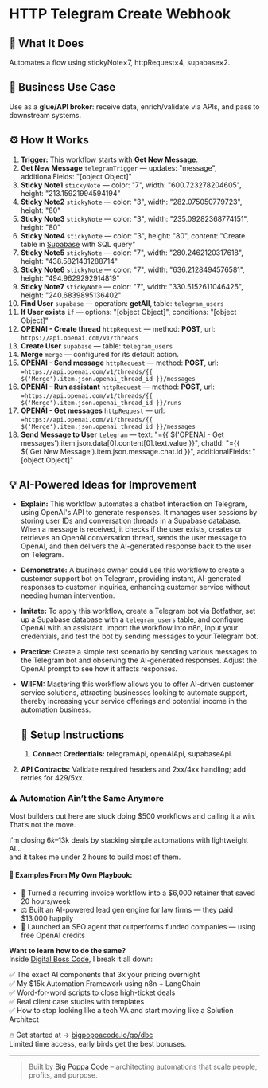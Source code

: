 # HTTP Telegram Create Webhook
  ## 🚀 What It Does
  Automates a flow using stickyNote×7, httpRequest×4, supabase×2.
  
  ## 💼 Business Use Case
  Use as a **glue/API broker**: receive data, enrich/validate via APIs, and pass to downstream systems.
  
  ## ⚙️ How It Works
  1. **Trigger:** This workflow starts with **Get New Message**.
  2. **Get New Message** `telegramTrigger` — updates: "message", additionalFields: "[object Object]"
3. **Sticky Note1** `stickyNote` — color: "7", width: "600.723278204605", height: "213.15921994594194"
4. **Sticky Note2** `stickyNote` — color: "3", width: "282.075050779723", height: "80"
5. **Sticky Note3** `stickyNote` — color: "3", width: "235.09282368774151", height: "80"
6. **Sticky Note4** `stickyNote` — color: "3", height: "80", content: "Create table in [Supabase](https://supabase.com) with SQL query"
7. **Sticky Note5** `stickyNote` — color: "7", width: "280.2462120317618", height: "438.5821431288714"
8. **Sticky Note6** `stickyNote` — color: "7", width: "636.2128494576581", height: "494.9629292914819"
9. **Sticky Note7** `stickyNote` — color: "7", width: "330.5152611046425", height: "240.6839895136402"
10. **Find User** `supabase` — operation: **getAll**, table: `telegram_users`
11. **If User exists** `if` — options: "[object Object]", conditions: "[object Object]"
12. **OPENAI - Create thread** `httpRequest` — method: **POST**, url: `https://api.openai.com/v1/threads`
13. **Create User** `supabase` — table: `telegram_users`
14. **Merge** `merge` — configured for its default action.
15. **OPENAI - Send message** `httpRequest` — method: **POST**, url: `=https://api.openai.com/v1/threads/{{ $('Merge').item.json.openai_thread_id }}/messages `
16. **OPENAI - Run assistant** `httpRequest` — method: **POST**, url: `=https://api.openai.com/v1/threads/{{ $('Merge').item.json.openai_thread_id }}/runs`
17. **OPENAI - Get messages** `httpRequest` — url: `=https://api.openai.com/v1/threads/{{ $('Merge').item.json.openai_thread_id }}/messages`
18. **Send Message to User** `telegram` — text: "={{ $('OPENAI - Get messages').item.json.data[0].content[0].text.value }}", chatId: "={{ $('Get New Message').item.json.message.chat.id }}", additionalFields: "[object Object]"
  
  ## 💡 AI-Powered Ideas for Improvement
  - **Explain:** This workflow automates a chatbot interaction on Telegram, using OpenAI's API to generate responses. It manages user sessions by storing user IDs and conversation threads in a Supabase database. When a message is received, it checks if the user exists, creates or retrieves an OpenAI conversation thread, sends the user message to OpenAI, and then delivers the AI-generated response back to the user on Telegram.

- **Demonstrate:** A business owner could use this workflow to create a customer support bot on Telegram, providing instant, AI-generated responses to customer inquiries, enhancing customer service without needing human intervention.

- **Imitate:** To apply this workflow, create a Telegram bot via Botfather, set up a Supabase database with a `telegram_users` table, and configure OpenAI with an assistant. Import the workflow into n8n, input your credentials, and test the bot by sending messages to your Telegram bot.

- **Practice:** Create a simple test scenario by sending various messages to the Telegram bot and observing the AI-generated responses. Adjust the OpenAI prompt to see how it affects responses.

- **WIIFM:** Mastering this workflow allows you to offer AI-driven customer service solutions, attracting businesses looking to automate support, thereby increasing your service offerings and potential income in the automation business.
  
  ## 🔧 Setup Instructions
  1. **Connect Credentials:** telegramApi, openAiApi, supabaseApi.
2. **API Contracts:** Validate required headers and 2xx/4xx handling; add retries for 429/5xx.
  
### ⚠️ Automation Ain’t the Same Anymore

Most builders out here are stuck doing $500 workflows and calling it a win.  
That’s not the move.  

I'm closing $6k–$13k deals by stacking simple automations with lightweight AI...  
and it takes me under 2 hours to build most of them.

#### 🧠 Examples From My Own Playbook:
- 🔁 Turned a recurring invoice workflow into a $6,000 retainer that saved 20 hours/week  
- ⚖️ Built an AI-powered lead gen engine for law firms — they paid $13,000 happily  
- 🚀 Launched an SEO agent that outperforms funded companies — using free OpenAI credits  

**Want to learn how to do the same?**  
Inside [Digital Boss Code](https://bigpoppacode.io/go/dbc), I break it all down:

✅ The exact AI components that 3x your pricing overnight  
✅ My $15k Automation Framework using n8n + LangChain  
✅ Word-for-word scripts to close high-ticket deals  
✅ Real client case studies with templates  
✅ How to stop looking like a tech VA and start moving like a Solution Architect  

🔥 Get started at → [bigpoppacode.io/go/dbc](https://bigpoppacode.io/go/dbc)  
Limited time access, early birds get the best bonuses.

---
> Built by [Big Poppa Code](https://bigpoppacode.io) – architecting automations that scale people, profits, and purpose.
  